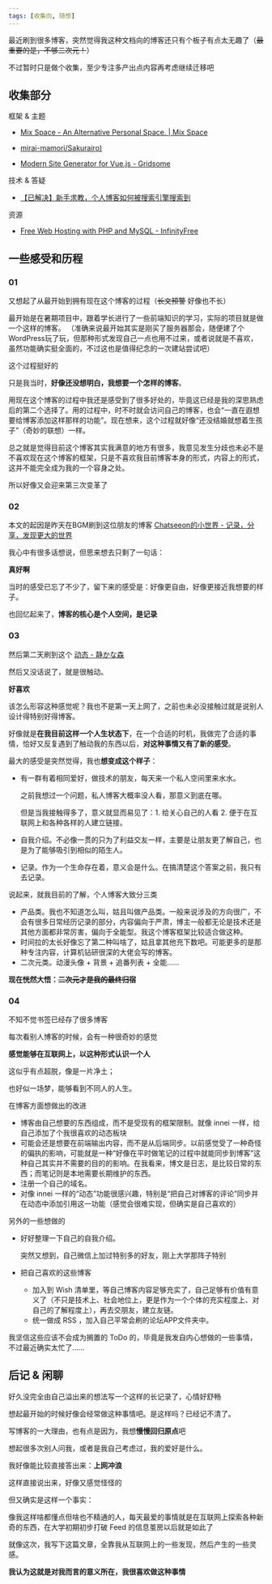 ```yaml
---
tags: [收集向, 随想]
---
```




最近刷到很多博客，突然觉得我这种文档向的博客还只有个板子有点太无趣了（~~最重要的是，不够二次元！~~）

不过暂时只是做个收集，至少专注多产出点内容再考虑继续迁移吧



## 收集部分

框架 & 主题

- [Mix Space - An Alternative Personal Space. | Mix Space](https://mx-space.js.org/)

- [mirai-mamori/Sakurairo)](https://github.com/mirai-mamori/Sakurairo)

- [Modern Site Generator for Vue.js - Gridsome](https://gridsome.org/)



技术 & 答疑

- [【已解决】新手求教，个人博客如何被搜索引擎搜索到](https://bgm.tv/group/topic/377676)



资源

- [Free Web Hosting with PHP and MySQL - InfinityFree](https://www.infinityfree.net/)



## 一些感受和历程

### 01

又想起了从最开始到拥有现在这个博客的过程（~~长文预警~~ 好像也不长）



最开始是在暑期项目中，跟着学长进行了一些前端知识的学习，实际的项目就是做一个这样的博客。
（准确来说最开始其实是刚买了服务器那会，随便建了个WordPress玩了玩，但那种形式发现自己一点也用不过来，或者说就是不喜欢，虽然功能确实挺全面的，不过这也是值得纪念的一次建站尝试吧）

这个过程挺好的

只是我当时，**好像还没想明白，我想要一个怎样的博客**。



用现在这个博客的过程中我还是感受到了很多好处的，毕竟这已经是我的深思熟虑后的第二个选择了。用的过程中，时不时就会访问自己的博客，也会“一直在遐想要给博客添加这样那样的功能”。现在想来，这个过程就好像“还没结婚就想着生孩子”（奇妙的联想）一样。

总之就是觉得目前这个博客其实我满意的地方有很多，我意见发生分歧也未必不是不喜欢现在这个博客的框架，只是不喜欢我目前博客本身的形式，内容上的形式，这并不能完全成为我的一个容身之处。



所以好像又会迎来第三次变革了



### 02

本文的起因是昨天在BGM刷到这位朋友的博客 [Chatseeon的小世界 - 记录，分享，发现更大的世界](https://csworldlet.rf.gd/)



我心中有很多话想说，但思来想去只剩了一句话：

**真好啊** 



当时的感受已忘了不少了，留下来的感受是：好像更自由，好像更接近我想要的样子。

也回忆起来了，**博客的核心是个人空间，是记录**



### 03

然后第二天刷到这个 [动态 - 静かな森](https://innei.ren/recently)

然后又没话说了，就是很触动。

**好喜欢**



该怎么形容这种感觉呢？我也不是第一天上网了，之前也未必没接触过就是说别人设计得特别好得博客。

好像就是**在我目前这样一个人生状态下**，在一个合适的时机，我做完了合适的事情，恰好又反复遇到了触动我的东西以后，**对这种事情又有了新的感受**。



最大的感受是突然觉得，我也**想变成这个样子**：

- 有一群有着相同爱好，做技术的朋友，每天来一个私人空间里来水水。

  之前我想过一个问题，私人博客大概率没人看，那意义到底在哪。

  但是当我接触得多了，意义就显而易见了：1. 给关心自己的人看 2. 便于在互联网上和各种各样的人建立链接。

- 自我介绍。不必像一贯的只为了利益交友一样，主要是让朋友更了解自己，也是为了能够吸引到相似的陌生人。

- 记录。作为一个生命存在着，意义会是什么。在搞清楚这个答案之前，我只有去记录。





说起来，就我目前的了解，个人博客大致分三类 

- 产品类。我也不知道怎么叫，姑且叫做产品类。一般来说涉及的方向很广，不会有很多日常经历记录的部分，内容偏向于严肃，博主一般都无论是技术还是其他方面都非常厉害，偏向于全能型。我这个博客框架比较适合做这种。
- 时间拉的太长好像忘了第二种叫啥了，姑且拿其他充下数吧。可能更多的是那种专注内容，计算机钻研很深的大佬会写的博客。
- 二次元类。动漫头像 + 背景 + 追番列表 + 全能……

**现在恍然大悟：~~二次元才是我的最终归宿~~**



### 04



不知不觉书签已经存了很多博客

每次看别人博客的时候，会有一种很奇妙的感觉

**感觉能够在互联网上，以这种形式认识一个人**

这似乎有点超脱，像是一片净土；

也好似一场梦，能够看到不同人的人生。





在博客方面想做出的改进

- 博客由自己想要的东西组成，而不是受现有的框架限制。就像 innei 一样，给自己添加了个我很喜欢的动态板块
- 可能会还是想要在前端输出内容，而不是从后端同步。以前感觉受了一种奇怪的偏执的影响，可能就是一种“好像在平时做笔记的过程中就能同步到博客”这种自己其实并不需要的目的的影响。在我看来，博文是日志，是比较日常的东西；而笔记则是本地需要长期维护的东西。
- 注册一个自己的域名。
- 对像 innei 一样的“动态”功能很感兴趣，特别是“把自己对博客的评论”同步并在动态中添加引用这一功能（感觉会很难实现，但确实是自己喜欢的）



另外的一些想做的

- 好好整理一下自己的自我介绍。

  突然又想到，自己微信上加过特别多的好友，刚上大学那阵子特别

- 把自己喜欢的这些博客

  - 加入到 Wish 清单里，等自己博客内容足够充实了，自己足够有价值有意义了（不只是技术上、社会地位上，更是作为一个个体的充实程度上、对自己的了解程度上），再去交朋友，建立友链。
  - 统一做成 RSS ，加入自己平常会刷的论坛APP文件夹中。



我坚信这些应该不会成为搁置的 ToDo 的，毕竟是我发自内心想做的一些事情，不过最近确实太忙了……



## 后记 & 闲聊

好久没完全由自己溢出来的想法写一个这样的长记录了，心情好舒畅

想起最开始的时候好像会经常做这种事情吧。是这样吗？已经记不清了。

写博客的一大理由，也有点是因为，我想**慢慢回归原点**吧



想起很多次别人问我，或者是我自己考虑过，我的爱好是什么。

我好像能比较直接答出来：**上网冲浪**

这样直接说出来，好像又感觉怪怪的



但又确实是这样一个事实：

像我这样啥都懂点但啥也不精通的人，每天最爱的事情就是在互联网上探索各种新奇的东西，在大学初期初步打破 Feed 的信息茧房以后就是如此了

就像这次，我写下这篇文章，全靠我从互联网上的一些发现，然后产生的一些灵感。



**我认为这就是对我而言的意义所在，我很喜欢做这种事情**


